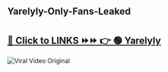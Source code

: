 
 ## Yarelyly-Only-Fans-Leaked

# <h2><a href="https://clipsfans.com/Yarelyly&ref=git">🔗 Click to LINKS ⏩⏩ 👉 🟢 Yarelyly </a></h2>

<a href="https://clipsfans.com/Yarelyly&ref=git" rel="nofollow" data-target="animated-image.originalLink"><img src="https://i.ibb.co.com/xMMVF88/686577567.gif" alt="Viral Video Original" style="max-width: 100%; display: inline-block;" data-target="animated-image.originalImage"></a>
